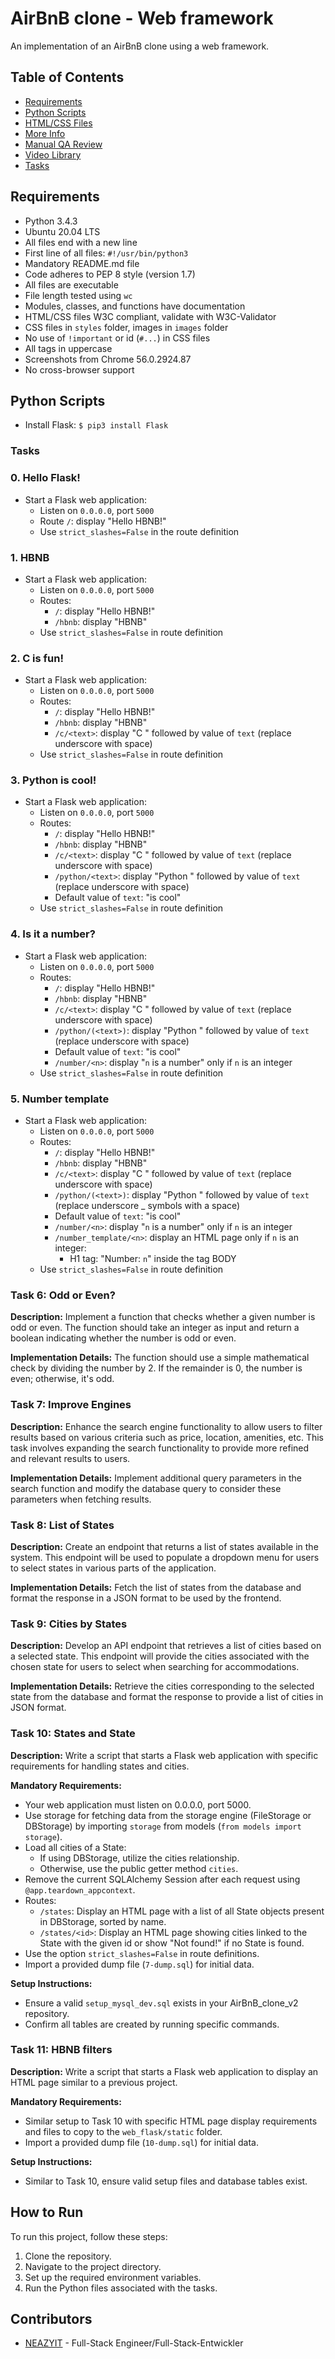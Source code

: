 # AirBnB clone - Web framework

An implementation of an AirBnB clone using a web framework.

## Table of Contents

- [Requirements](#requirements)
- [Python Scripts](#python-scripts)
- [HTML/CSS Files](#htmlcss-files)
- [More Info](#more-info)
- [Manual QA Review](#manual-qa-review)
- [Video Library](#video-library)
- [Tasks](#tasks)

## Requirements

- Python 3.4.3
- Ubuntu 20.04 LTS
- All files end with a new line
- First line of all files: `#!/usr/bin/python3`
- Mandatory README.md file
- Code adheres to PEP 8 style (version 1.7)
- All files are executable
- File length tested using `wc`
- Modules, classes, and functions have documentation
- HTML/CSS files W3C compliant, validate with W3C-Validator
- CSS files in `styles` folder, images in `images` folder
- No use of `!important` or id (`#...`) in CSS files
- All tags in uppercase
- Screenshots from Chrome 56.0.2924.87
- No cross-browser support

## Python Scripts

- Install Flask: `$ pip3 install Flask`
  
### Tasks

### 0. Hello Flask!
- Start a Flask web application:
  - Listen on `0.0.0.0`, port `5000`
  - Route `/`: display "Hello HBNB!"
  - Use `strict_slashes=False` in the route definition

### 1. HBNB
- Start a Flask web application:
  - Listen on `0.0.0.0`, port `5000`
  - Routes:
    - `/`: display "Hello HBNB!"
    - `/hbnb`: display "HBNB"
  - Use `strict_slashes=False` in route definition

### 2. C is fun!
- Start a Flask web application:
  - Listen on `0.0.0.0`, port `5000`
  - Routes:
    - `/`: display "Hello HBNB!"
    - `/hbnb`: display "HBNB"
    - `/c/<text>`: display "C " followed by value of `text` (replace underscore with space)
  - Use `strict_slashes=False` in route definition

### 3. Python is cool!
- Start a Flask web application:
  - Listen on `0.0.0.0`, port `5000`
  - Routes:
    - `/`: display "Hello HBNB!"
    - `/hbnb`: display "HBNB"
    - `/c/<text>`: display "C " followed by value of `text` (replace underscore with space)
    - `/python/<text>`: display "Python " followed by value of `text` (replace underscore with space)
    - Default value of `text`: "is cool"
  - Use `strict_slashes=False` in route definition

### 4. Is it a number?
- Start a Flask web application:
  - Listen on `0.0.0.0`, port `5000`
  - Routes:
    - `/`: display "Hello HBNB!"
    - `/hbnb`: display "HBNB"
    - `/c/<text>`: display "C " followed by value of `text` (replace underscore with space)
    - `/python/(<text>)`: display "Python " followed by value of `text` (replace underscore with space)
    - Default value of `text`: "is cool"
    - `/number/<n>`: display "`n` is a number" only if `n` is an integer
  - Use `strict_slashes=False` in route definition

### 5. Number template
- Start a Flask web application:
  - Listen on `0.0.0.0`, port `5000`
  - Routes:
    - `/`: display "Hello HBNB!"
    - `/hbnb`: display "HBNB"
    - `/c/<text>`: display "C " followed by value of `text` (replace underscore with space)
    - `/python/(<text>)`: display "Python " followed by value of `text` (replace underscore _ symbols with a space)
    - Default value of `text`: "is cool"
    - `/number/<n>`: display "`n` is a number" only if `n` is an integer
    - `/number_template/<n>`: display an HTML page only if `n` is an integer:
        - H1 tag: "Number: `n`" inside the tag BODY
  - Use `strict_slashes=False` in route definition

### Task 6: Odd or Even?

**Description:** Implement a function that checks whether a given number is odd or even. The function should take an integer as input and return a boolean indicating whether the number is odd or even.

**Implementation Details:** The function should use a simple mathematical check by dividing the number by 2. If the remainder is 0, the number is even; otherwise, it's odd.

### Task 7: Improve Engines

**Description:** Enhance the search engine functionality to allow users to filter results based on various criteria such as price, location, amenities, etc. This task involves expanding the search functionality to provide more refined and relevant results to users.

**Implementation Details:** Implement additional query parameters in the search function and modify the database query to consider these parameters when fetching results.

### Task 8: List of States

**Description:** Create an endpoint that returns a list of states available in the system. This endpoint will be used to populate a dropdown menu for users to select states in various parts of the application.

**Implementation Details:** Fetch the list of states from the database and format the response in a JSON format to be used by the frontend.

### Task 9: Cities by States

**Description:** Develop an API endpoint that retrieves a list of cities based on a selected state. This endpoint will provide the cities associated with the chosen state for users to select when searching for accommodations.

**Implementation Details:** Retrieve the cities corresponding to the selected state from the database and format the response to provide a list of cities in JSON format.

### Task 10: States and State

**Description:** Write a script that starts a Flask web application with specific requirements for handling states and cities.

**Mandatory Requirements:**
- Your web application must listen on 0.0.0.0, port 5000.
- Use storage for fetching data from the storage engine (FileStorage or DBStorage) by importing `storage` from models (`from models import storage`).
- Load all cities of a State:
  - If using DBStorage, utilize the cities relationship.
  - Otherwise, use the public getter method `cities`.
- Remove the current SQLAlchemy Session after each request using `@app.teardown_appcontext`.
- Routes:
  - `/states`: Display an HTML page with a list of all State objects present in DBStorage, sorted by name.
  - `/states/<id>`: Display an HTML page showing cities linked to the State with the given id or show "Not found!" if no State is found.
- Use the option `strict_slashes=False` in route definitions.
- Import a provided dump file (`7-dump.sql`) for initial data.
  
**Setup Instructions:**
- Ensure a valid `setup_mysql_dev.sql` exists in your AirBnB_clone_v2 repository.
- Confirm all tables are created by running specific commands.

### Task 11: HBNB filters

**Description:** Write a script that starts a Flask web application to display an HTML page similar to a previous project.

**Mandatory Requirements:**
- Similar setup to Task 10 with specific HTML page display requirements and files to copy to the `web_flask/static` folder.
- Import a provided dump file (`10-dump.sql`) for initial data.

**Setup Instructions:**
- Similar to Task 10, ensure valid setup files and database tables exist.

## How to Run

To run this project, follow these steps:

1. Clone the repository.
2. Navigate to the project directory.
3. Set up the required environment variables.
4. Run the Python files associated with the tasks.

## Contributors

- [NEAZYIT](https://github.com/NEAZYIT) - Full-Stack Engineer/Full-Stack-Entwickler
